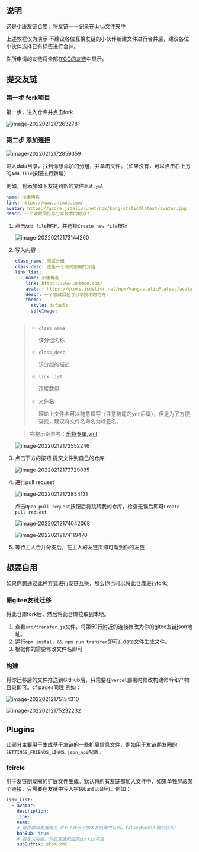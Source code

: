 ## 说明

这是小康友链仓库，将友链一一记录在`data`文件夹中

上述教程仅为演示 不建议各位互换友链的小伙伴新建文件进行合并后，建议各位小伙伴选择已有标签进行合并。

你所申请的友链将全部在[CC的友链](https://blog.ccknbc.cc/blogroll)中显示。

## 提交友链

### 第一步 fork项目

第一步，进入仓库并点击fork

![image-20220212172632781](https://file.acs.pw/picGo/2022/02/12/20220212172802.png)

### 第二步 添加连接

![image-20220212172859359](https://file.acs.pw/picGo/2022/02/12/20220212172859.png)

进入data目录，找到你想添加的分组，并单击文件。（如果没有，可以点击右上方的`Add file`按钮进行新增）

例如，我添加如下友链到新的文件`测试.yml`

```yaml
name: 小康博客
link: https://www.antmoe.com/
avatar: https://gcore.jsdelivr.net/npm/kang-static@latest/avatar.jpg
descr: 一个收藏回忆与分享技术的地方！
```



1. 点击`Add file`按钮，并选择`Create new file`按钮

   ![image-20220212173144260](https://file.acs.pw/picGo/2022/02/12/20220212173144.png)

2. 写入内容

   ```yaml
   class_name: 测试分组
   class_desc: 这是一个测试使用的分组
   link_list:
     - name: 小康博客
       link: https://www.antmoe.com/
       avatar: https://gcore.jsdelivr.net/npm/kang-static@latest/avatar.jpg
       descr: 一个收藏回忆与分享技术的地方！
       theme:
         style: default
         siteImage:
         
   ```

   > - `class_name`
   >
   >   该分组名称
   >
   > - `class_desc`
   >
   >   该分组的描述
   >
   > - `link_list`
   >
   >   连接数组
   >
   > - 文件名
   >
   >   理论上文件名可以随意填写（注意结尾的yml后缀），但是为了方便查找，建议将文件名命名为标签名。

   > 完整示例参考：[乐特专属.yml](https://github.com/kkfive/my-friend/blob/master/data/%E4%B9%90%E7%89%B9%E4%B8%93%E5%B1%9E.yml)

   ![image-20220212173552246](https://file.acs.pw/picGo/2022/02/12/20220212173552.png)

3. 点击下方的按钮 提交文件到自己的仓库

   ![image-20220212173729095](https://file.acs.pw/picGo/2022/02/12/20220212173729.png)

4. 进行pull request

   ![image-20220212173834131](https://file.acs.pw/picGo/2022/02/12/20220212173834.png)

   点击`Open pull request`按钮后将跳转我的仓库，检查无误后即可`Create pull request`

   ![image-20220212174042068](https://file.acs.pw/picGo/2022/02/12/20220212174042.png)

   ![image-20220212174119470](https://file.acs.pw/picGo/2022/02/12/20220212174119.png)

   

5. 等待主人合并分支后，在主人的友链页即可看到你的友链



## 想要自用

如果你想通过此种方式进行友链互换，那么你也可以将此仓库进行fork。

### 原gitee友链迁移

将此仓库fork后，然后将此仓库拉取到本地。

1. 查看`src/transfer.js`文件，将第50行附近的连接修改为你的gitee友链json地址。
2. 运行`npm install && npm run transfer`即可在data文件生成文件。
3. 根据你的需要修改文件名即可

### 构建

将你迁移后的文件推送到GitHub后，只需要在`vercel`部署时修改构建命令和产物目录即可。cf pages同理 例如：

![image-20220212175154310](https://file.acs.pw/picGo/2022/02/12/20220212175154.png)

![image-20220212175232232](https://file.acs.pw/picGo/2022/02/12/20220212175232.png)



## Plugins

此部分主要用于生成基于友链的一些扩展信息文件，例如用于友链朋友圈的`SETTINGS_FRIENDS_LINKS.json_api`配置。

### fcircle

用于友链朋友圈的扩展文件生成。默认将所有友链都加入文件中，如果单独屏蔽某个链接，只需要在友链中写入字段`banSub`即可。例如：

```yaml
link_list:
  - avatar: 
    description: 
    link: 
    name: 
    # 是否禁用友链爬虫（true表示不加入友链爬虫队列，false表示加入爬虫队列）
    banSub: true
    # 自定义后缀，对应友链爬虫的suffix字段
    subSuffix: atom.xml
```

